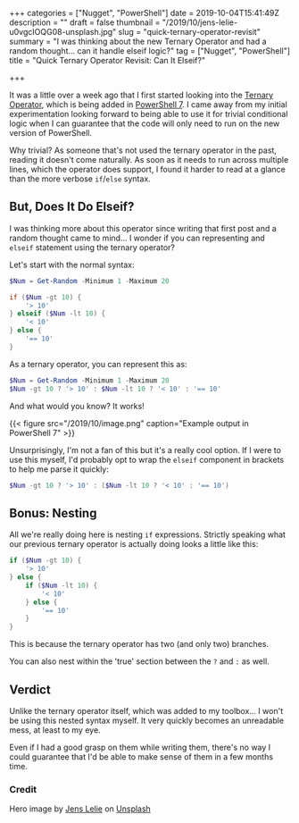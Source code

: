 +++
categories = ["Nugget", "PowerShell"]
date = 2019-10-04T15:41:49Z
description = ""
draft = false
thumbnail = "/2019/10/jens-lelie-u0vgcIOQG08-unsplash.jpg"
slug = "quick-ternary-operator-revisit"
summary = "I was thinking about the new Ternary Operator and had a random thought... can it handle elseif logic?"
tag = ["Nugget", "PowerShell"]
title = "Quick Ternary Operator Revisit: Can It Elseif?"

+++


It was a little over a week ago that I first started looking into the [Ternary Operator](__GHOST_URL__/2019/09/25/ternary-operator-powershell-7/), which is being added in [PowerShell 7](https://github.com/PowerShell/PowerShell/releases/tag/v7.0.0-preview.4). I came away from my initial experimentation looking forward to being able to use it for trivial conditional logic when I can guarantee that the code will only need to run on the new version of PowerShell.

Why trivial? As someone that's not used the ternary operator in the past, reading it doesn't come naturally. As soon as it needs to run across multiple lines, which the operator does support, I found it harder to read at a glance than the more verbose `if`/`else` syntax.

## But, Does It Do Elseif?

I was thinking more about this operator since writing that first post and a random thought came to mind... I wonder if you can representing and `elseif` statement using the ternary operator?

Let's start with the normal syntax:

```powershell
$Num = Get-Random -Minimum 1 -Maximum 20

if ($Num -gt 10) {
    '> 10'
} elseif ($Num -lt 10) {
    '< 10'
} else {
    '== 10'
}
```

As a ternary operator, you can represent this as:

```powershell
$Num = Get-Random -Minimum 1 -Maximum 20
$Num -gt 10 ? '> 10' : $Num -lt 10 ? '< 10' : '== 10'
```

And what would you know? It works!

{{< figure src="/2019/10/image.png" caption="Example output in PowerShell 7" >}}

Unsurprisingly, I'm not a fan of this but it's a really cool option. If I were to use this myself, I'd probably opt to wrap the `elseif` component in brackets to help me parse it quickly:

```powershell
$Num -gt 10 ? '> 10' : ($Num -lt 10 ? '< 10' : '== 10')
```

## Bonus: Nesting

All we're really doing here is nesting `if` expressions. Strictly speaking what our previous ternary operator is actually doing looks a little like this:

```powershell
if ($Num -gt 10) {
    '> 10'
} else {
    if ($Num -lt 10) {
        '< 10'
    } else {
        '== 10'
    }
}
```

This is because the ternary operator has two (and only two) branches.

You can also nest within the 'true' section between the `?` and `:` as well.

## Verdict

Unlike the ternary operator itself, which was added to my toolbox... I won't be using this nested syntax myself. It very quickly becomes an unreadable mess, at least to my eye.

Even if I had a good grasp on them while writing them, there's no way I could guarantee that I'd be able to make sense of them in a few months time.

### Credit

Hero image by [Jens Lelie](https://unsplash.com/@leliejens?utm_source=unsplash&utm_medium=referral&utm_content=creditCopyText) on [Unsplash](https://unsplash.com/?utm_source=unsplash&utm_medium=referral&utm_content=creditCopyText)

